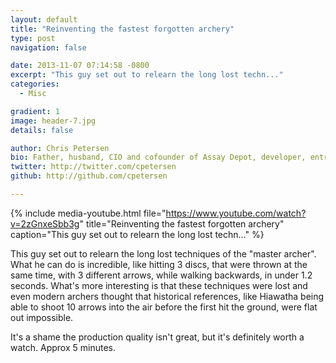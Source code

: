 ```yaml
---
layout: default
title: "Reinventing the fastest forgotten archery"
type: post
navigation: false

date: 2013-11-07 07:14:58 -0800
excerpt: "This guy set out to relearn the long lost techn..."
categories:
  - Misc

gradient: 1
image: header-7.jpg
details: false

author: Chris Petersen
bio: Father, husband, CIO and cofounder of Assay Depot, developer, entrepreneur and technologist.
twitter: http://twitter.com/cpetersen
github: http://github.com/cpetersen

---
```


{% include media-youtube.html file="https://www.youtube.com/watch?v=2zGnxeSbb3g" title="Reinventing the fastest forgotten archery" caption="This guy set out to relearn the long lost techn..." %}

This guy set out to relearn the long lost techniques of the "master archer". What he can do is incredible, like hitting 3 discs, that were thrown at the same time, with 3 different arrows, while walking backwards, in under 1.2 seconds. What's more interesting is that these techniques were lost and even modern archers thought that historical references, like Hiawatha being able to shoot 10 arrows into the air before the first hit the ground, were flat out impossible. 

 It's a shame the production quality isn't great, but it's definitely worth a watch. Approx 5 minutes. 
